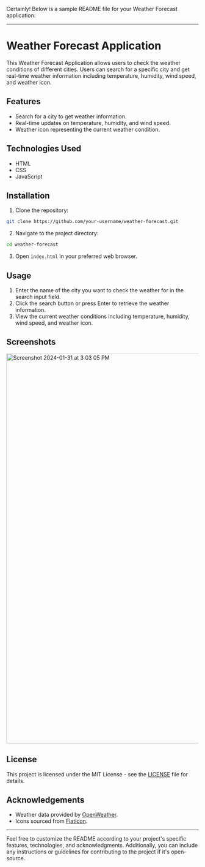 Certainly! Below is a sample README file for your Weather Forecast application:

---

# Weather Forecast Application

This Weather Forecast Application allows users to check the weather conditions of different cities. Users can search for a specific city and get real-time weather information including temperature, humidity, wind speed, and weather icon.

## Features

- Search for a city to get weather information.
- Real-time updates on temperature, humidity, and wind speed.
- Weather icon representing the current weather condition.

## Technologies Used

- HTML
- CSS
- JavaScript

## Installation

1. Clone the repository:

```bash
git clone https://github.com/your-username/weather-forecast.git
```

2. Navigate to the project directory:

```bash
cd weather-forecast
```

3. Open `index.html` in your preferred web browser.

## Usage

1. Enter the name of the city you want to check the weather for in the search input field.
2. Click the search button or press Enter to retrieve the weather information.
3. View the current weather conditions including temperature, humidity, wind speed, and weather icon.

## Screenshots
<img width="1018" alt="Screenshot 2024-01-31 at 3 03 05 PM" src="https://github.com/KanaeBunche/WeatherForecast/assets/125619060/f424c790-9ff7-4e62-b295-23b12c900257">


## License

This project is licensed under the MIT License - see the [LICENSE](LICENSE) file for details.

## Acknowledgements

- Weather data provided by [OpenWeather](https://openweathermap.org/).
- Icons sourced from [Flaticon](https://www.flaticon.com/).

---

Feel free to customize the README according to your project's specific features, technologies, and acknowledgments. Additionally, you can include any instructions or guidelines for contributing to the project if it's open-source.
